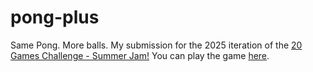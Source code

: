 # pong-plus
Same Pong. More balls. My submission for the 2025 iteration of the [20 Games Challenge - Summer Jam!](https://itch.io/jam/20-games-challenge-summer-jam)
You can play the game [here](https://coelaphon.itch.io/pong-plus).
